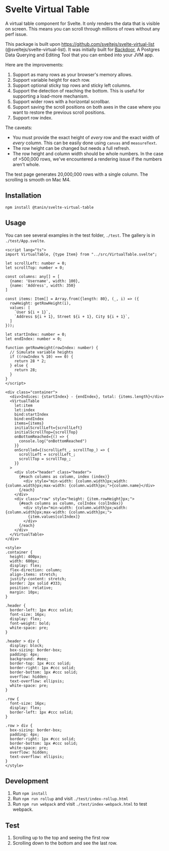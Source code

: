 Svelte Virtual Table
=======================

A virtual table component for Svelte. It only renders the data that is visible on screen. This means you can scroll
through millions of rows without any perf issue.

This package is built upon https://github.com/sveltejs/svelte-virtual-list (@sveltejs/svelte-virtual-list). It was
initially built for [Backdoor](https://github.com/tanin47/backdoor), A Postgres Data Querying and Editing Tool that you can embed into your JVM app.

Here are the improvements:

1. Support as many rows as your browser's memory allows.
2. Support variable height for each row.
3. Support optional sticky top rows and sticky left columns.
4. Support the detection of reaching the bottom. This is useful for supporting a load-more mechanism.
5. Support wider rows with a horizontal scrollbar.
6. Support saving the scroll positions on both axes in the case where you want to restore the previous scroll positions.
7. Support row index.

The caveats:
* You must provide the exact height of *every* row and the exact width of *every* column. This can be easily done using `canvas` and `measureText`.
* The row height can be changed but needs a full refresh.
* The row height and column width should be whole numbers. In the case of >500,000 rows, we've encountered a rendering issue if the numbers aren't whole.

The test page generates 20,000,000 rows with a single column. The scrolling is smooth on Mac M4.

Installation
-------------

`npm install @tanin/svelte-virtual-table`

Usage
------

You can see several examples in the test folder, `./test`. The gallery is in `./test/App.svelte`.

```sveltehtml
<script lang="ts">
import VirtualTable, {type Item} from "../src/VirtualTable.svelte";

let scrollLeft: number = 0;
let scrollTop: number = 0;

const columns: any[] = [
  {name: 'Username', width: 100},
  {name: 'Address', width: 350}
]

const items: Item[] = Array.from({length: 80}, (_, i) => ({
  rowHeight: getRowHeight(i),
  values: [
    `User ${i + 1}`,
    `Address ${i + 1}, Street ${i + 1}, City ${i + 1}`,
  ]
}));

let startIndex: number = 0;
let endIndex: number = 0;

function getRowHeight(rowIndex: number) {
  // Simulate variable heights
  if ((rowIndex % 10) === 0) {
    return 28 * 2;
  } else {
    return 28;
  }
}
</script>

<div class="container">
  <div>Indices: {startIndex} - {endIndex}, total: {items.length}</div>
  <VirtualTable
    let:item
    let:index
    bind:startIndex
    bind:endIndex
    items={items}
    initialScrollLeft={scrollLeft}
    initialScrollTop={scrollTop}
    onBottomReached={() => {
      console.log("onBottomReached")
    }}
    onScrolled={(scrollLeft_, scrollTop_) => {
      scrollLeft = scrollLeft_;
      scrollTop = scrollTop_;
    }}
  >
    <div slot="header" class="header">
      {#each columns as column, index (index)}
        <div style="min-width: {column.width}px;width: {column.width}px;max-width: {column.width}px;">{column.name}</div>
      {/each}
    </div>
    <div class="row" style="height: {item.rowHeight}px;">
      {#each columns as column, colIndex (colIndex)}
        <div style="min-width: {column.width}px;width: {column.width}px;max-width: {column.width}px;">
          {item.values[colIndex]}
        </div>
      {/each}
    </div>
  </VirtualTable>
</div>

<style>
.container {
  height: 400px;
  width: 600px;
  display: flex;
  flex-direction: column;
  align-items: stretch;
  justify-content: stretch;
  border: 2px solid #333;
  position: relative;
  margin: 10px;
}

.header {
  border-left: 1px #ccc solid;
  font-size: 16px;
  display: flex;
  font-weight: bold;
  white-space: pre;
}

.header > div {
  display: block;
  box-sizing: border-box;
  padding: 4px;
  background: #eee;
  border-top: 1px #ccc solid;
  border-right: 1px #ccc solid;
  border-bottom: 1px #ccc solid;
  overflow: hidden;
  text-overflow: ellipsis;
  white-space: pre;
}

.row {
  font-size: 16px;
  display: flex;
  border-left: 1px #ccc solid;
}

.row > div {
  box-sizing: border-box;
  padding: 4px;
  border-right: 1px #ccc solid;
  border-bottom: 1px #ccc solid;
  white-space: pre;
  overflow: hidden;
  text-overflow: ellipsis;
}
</style>
```

Development
------------

1. Run `npm install`
2. Run `npm run rollup` and visit `./test/index-rollup.html`
4. Run `npm run webpack` and visit `./test/index-webpack.html` to test webpack.

Test
-----

1. Scrolling up to the top and seeing the first row
2. Scrolling down to the bottom and see the last row.
